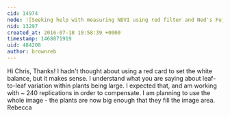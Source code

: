 ```yaml
---
cid: 14974
node: ![Seeking help with measuring NDVI using red filter and Ned's Fuji plugins](../notes/brownreb/07-18-2016/seeking-help-with-measuring-ndvi-using-red-filter-and-ned-s-fuji-plugins)
nid: 13297
created_at: 2016-07-18 19:58:39 +0000
timestamp: 1468871919
uid: 484208
author: brownreb
---
```


Hi Chris,
Thanks! I hadn't thought about using a red card to set the white balance, but it makes sense.
I understand what you are saying about leaf-to-leaf variation within plants being large. I expected that, and am working with ~ 240 replications in order to compensate. I am planning to use the whole image - the plants are now big enough that they fill the image area.
Rebecca